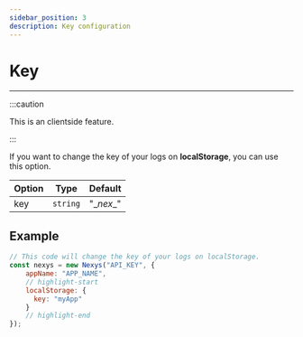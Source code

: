 ```yaml
---
sidebar_position: 3
description: Key configuration
---
```


# Key

---

:::caution

This is an clientside feature.

:::

If you want to change the key of your logs on **localStorage**, you can use this option.

| Option | Type | Default |
| --- | --- | --- |
| key | `string` | "\__nex__" |

## Example

```javascript
// This code will change the key of your logs on localStorage.
const nexys = new Nexys("API_KEY", { 
    appName: "APP_NAME",
    // highlight-start
    localStorage: {
      key: "myApp"
    }
    // highlight-end
});
```
